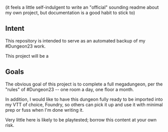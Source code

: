 (it feels a little self-indulgent to write an "official" sounding readme about my own project, but documentation is a good habit to stick to)

## Intent
This repository is intended to serve as an automated backup of my #Dungeon23 work.

This project will be a 

## Goals
The obvious goal of this project is to complete a full megadungeon, per the "rules" of #Dungeon23 -- one room a day, one floor a month.

In addition, I would like to have this dungeon fully ready to be imported into my VTT of choice, Foundry, so others can pick it up and use it with minimal prep or fuss when I'm done writing it.

Very little here is likely to be playtested; borrow this content at your own risk.